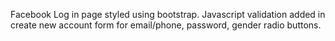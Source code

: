 Facebook Log in page styled using bootstrap.
Javascript validation added in create new account form for email/phone, password, gender radio buttons.